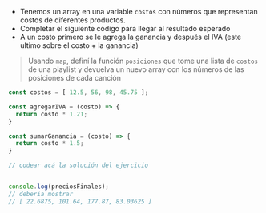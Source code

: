 
* Tenemos un array en una variable `costos` con números que representan costos de diferentes productos.
* Completar el siguiente código para llegar al resultado esperado
* A un costo primero se le agrega la ganancia y después el IVA (este ultimo sobre el costo + la ganancia)

> Usando `map`, definí la función `posiciones` que tome una lista de `costos` de una playlist y devuelva un nuevo array con los números de las posiciones de cada canción
```js
const costos = [ 12.5, 56, 98, 45.75 ];

const agregarIVA = (costo) => {
  return costo * 1.21;
}

const sumarGanancia = (costo) => {
  return costo * 1.5;
}

// codear acá la solución del ejercicio


console.log(preciosFinales);
// deberia mostrar
// [ 22.6875, 101.64, 177.87, 83.03625 ]
```
